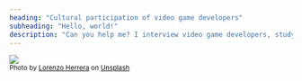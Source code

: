 ```yaml
---
heading: "Cultural participation of video game developers"
subheading: "Hello, world!"
description: "Can you help me? I interview video game developers, studying their leisure activities. An interview lasts for ~40 mins. Click [About](/about) to know more on the project and how to participate."
---
```


![](lorenzo-herrera-p0j-mE6mGo4-unsplash_optimized.jpg)
<br><small>Photo by <a style="color: #111;" href="https://unsplash.com/@lorenzoherrera?utm_source=unsplash&amp;utm_medium=referral&amp;utm_content=creditCopyText">Lorenzo Herrera</a> on <a style="color: #111;" href="https://unsplash.com/?utm_source=unsplash&amp;utm_medium=referral&amp;utm_content=creditCopyText">Unsplash</a></small>